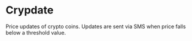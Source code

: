 # Crypdate
Price updates of crypto coins.
Updates are sent via SMS when price falls below a threshold value.
